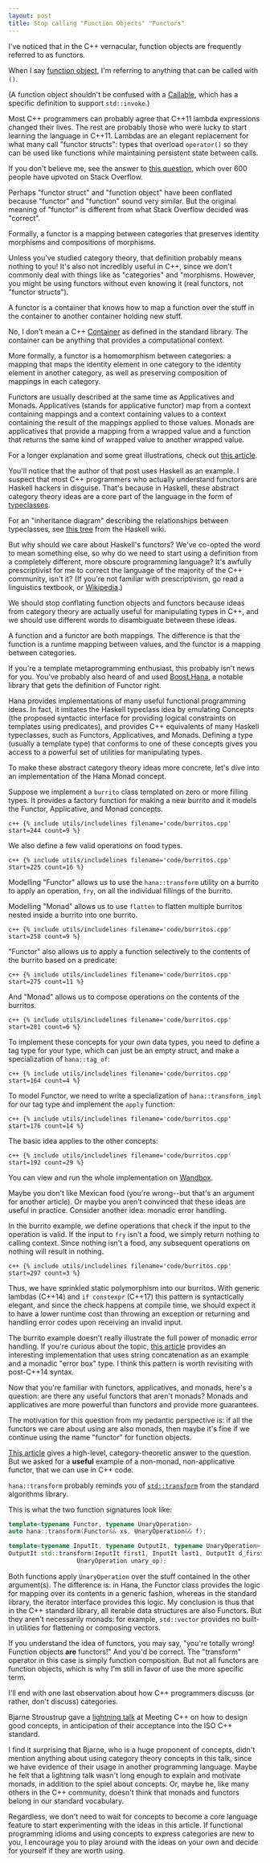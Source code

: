 ```yaml
---
layout: post
title: Stop calling "Function Objects" "Functors"
---
```


I've noticed that in the C++ vernacular, function objects are frequently referred to as functors.

When I say [function object](http://en.cppreference.com/w/cpp/utility/functional), I'm referring to anything that can be called with `()`.

(A function object shouldn't be confused with a [Callable](http://en.cppreference.com/w/cpp/concept/Callable), which has a specific definition to support `std::invoke`.)

Most C++ programmers can probably agree that C++11 lambda expressions changed their lives. The rest are probably those who were lucky to start learning the language in C++11. Lambdas are an elegant replacement for what many call "functor structs": types that overload `operator()` so they can be used like functions while maintaining persistent state between calls.

If you don't believe me, see the answer to [this question](http://stackoverflow.com/questions/356950/c-functors-and-their-uses), which over 600 people have upvoted on Stack Overflow.

Perhaps "functor struct" and "function object" have been conflated because "functor" and "function" sound very similar. But the original meaning of "functor" is different from what Stack Overflow decided was "correct".

Formally, a functor is a mapping between categories that preserves identity morphisms and compositions of morphisms.

Unless you've studied category theory, that definition probably means nothing to you!  It's also not incredibly useful in C++, since we don't commonly deal with things like as "categories" and "morphisms. However, you might be using functors without even knowing it (real functors, not "functor structs").

A functor is a container that knows how to map a function over the stuff in the container to another container holding new stuff.

No, I don't mean a C++ [Container](http://en.cppreference.com/w/cpp/concept/Container) as defined in the standard library. The container can be anything that provides a computational context.

More formally, a functor is a homomorphism between categories: a mapping that maps the identity element in one category to the identity element in another category, as well as preserving composition of mappings in each category.

Functors are usually described at the same time as Applicatives and Monads. Applicatives (stands for applicative functor) map from a context containing mappings and a context containing values to a context containing the result of the mappings applied to those values. Monads are applicatives that provide a mapping from a wrapped value and a function that returns the same kind of wrapped value to another wrapped value.

For a longer explanation and some great illustrations, check out [this article](http://adit.io/posts/2013-04-17-functors,_applicatives,_and_monads_in_pictures.html).

You'll notice that the author of that post uses Haskell as an example.  I suspect that most C++ programmers who actually understand functors are Haskell hackers in disguise. That's because in Haskell, these abstract category theory ideas are a core part of the language in the form of [typeclasses](https://wiki.haskell.org/Typeclassopedia).

For an "inheritance diagram" describing the relationships between typeclasses, see [this tree](https://wiki.haskell.org/wikiupload/d/df/Typeclassopedia-diagram.png) from the Haskell wiki.

But why should we care about Haskell's functors? We've co-opted the word to mean something else, so why do we need to start using a definition from a completely different, more obscure programming language? It's awfully prescriptivist for me to correct the language of the majority of the C++ community, isn't it?  (If you're not familiar with prescriptivism, go read a linguistics textbook, or [Wikipedia](https://en.wikipedia.org/wiki/Prescriptivism).)

We should stop conflating function objects and functors because ideas from category theory are actually useful for manipulating types in C++, and we should use different words to disambiguate between these ideas.

A function and a functor are both mappings. The difference is that the function is a runtime mapping between values, and the functor is a mapping between categories.

If you're a template metaprogramming enthusiast, this probably isn't news for you.  You've probably also heard of and used [Boost.Hana](http://boostorg.github.io/hana/group__group-Functor.html), a notable library that gets the definition of Functor right.

Hana provides implementations of many useful functional programming ideas. In fact, it imitates the Haskell typeclass idea by emulating Concepts (the proposed syntactic interface for providing logical constraints on templates using predicates), and provides C++ equivalents of many Haskell typeclasses, such as Functors, Applicatives, and Monads. Defining a type (usually a template type) that conforms to one of these concepts gives you access to a powerful set of utilities for manipulating types.

To make these abstract category theory ideas more concrete, let's dive into an implementation of the Hana Monad concept.

Suppose we implement a `burrito` class templated on zero or more filling types. It provides a factory function for making a new burrito and it models the Functor, Applicative, and Monad concepts.

```c++ {% include utils/includelines filename='code/burritos.cpp' start=244 count=9 %}```

We also define a few valid operations on food types.

```c++ {% include utils/includelines filename='code/burritos.cpp' start=225 count=16 %}```

Modelling "Functor" allows us to use the `hana::transform` utility on a burrito to apply an operation, `fry`, on all the individual fillings of the burrito.

Modelling "Monad" allows us to use `flatten` to flatten multiple burritos nested inside a burrito into one burrito.

```c++ {% include utils/includelines filename='code/burritos.cpp' start=258 count=9 %}```

"Functor" also allows us to apply a function selectively to the contents of the burrito based on a predicate:

```c++ {% include utils/includelines filename='code/burritos.cpp' start=275 count=11 %}```

And "Monad" allows us to compose operations on the contents of the burritos.

```c++ {% include utils/includelines filename='code/burritos.cpp' start=281 count=6 %}```

To implement these concepts for your own data types, you need to define a tag type for your type, which can just be an empty struct, and make a specialization of `hana::tag_of`:

```c++ {% include utils/includelines filename='code/burritos.cpp' start=164 count=4 %}```

To model Functor, we need to write a specialization of `hana::transform_impl` for our tag type and implement the `apply` function:

```c++ {% include utils/includelines filename='code/burritos.cpp' start=176 count=14 %}```

The basic idea applies to the other concepts:

```c++ {% include utils/includelines filename='code/burritos.cpp' start=192 count=29 %}```

You can view and run the whole implementation on [Wandbox](http://melpon.org/wandbox/permlink/rAhusLhzOvRcJlGo).

Maybe you don't like Mexican food (you're wrong--but that's an argument for another article). Or maybe you aren't convinced that these ideas are useful in practice.  Consider another idea: monadic error handling.

In the burrito example, we define operations that check if the input to the operation is valid.  If the input to `fry` isn't a food, we simply return nothing to calling context. Since nothing isn't a food, any subsequent operations on nothing will result in nothing.

```c++ {% include utils/includelines filename='code/burritos.cpp' start=297 count=3 %}```

Thus, we have sprinkled static polymorphism into our burritos.  With generic lambdas (C++14) and `if constexpr` (C++17) this pattern is syntactically elegant, and since the check happens at compile time, we should expect it to have a lower runtime cost than throwing an exception or returning and handling error codes upon receiving an invalid input.

The burrito example doesn't really illustrate the full power of monadic error handling.  If you're curious about the topic, [this article](http://zenol.fr/blog/an-alternative-error-handling-strategy-cpp/en.html) provides an interesting implementation that uses string concatenation as an example and a monadic "error box" type. I think this pattern is worth revisiting with post-C++14 syntax.

Now that you're familiar with functors, applicatives, and monads, here's a question: are there any useful functors that aren't monads? Monads and applicatives are more powerful than functors and provide more guarantees.

The motivation for this question from my pedantic perspective is: if all the functors we care about using are also monads, then maybe it's fine if we continue using the name "functor" for function objects.

[This article](http://www.xanthir.com/b4fM0) gives a high-level, category-theoretic answer to the question. But we asked for a **useful** example of a non-monad, non-applicative functor, that we can use in C++ code.

`hana::transform` probably reminds you of [`std::transform`](http://en.cppreference.com/w/cpp/algorithm/transform) from the standard algorithms library.

This is what the two function signatures look like:

```c++
template<typename Functor, typename UnaryOperation>
auto hana::transform(Functor&& xs, UnaryOperation&& f);

template<typename InputIt, typename OutputIt, typename UnaryOperation>
OutputIt std::transform(InputIt first1, InputIt last1, OutputIt d_first,
                   UnaryOperation unary_op);
```

Both functions apply `UnaryOperation` over the stuff contained in the other argument(s). The difference is: in Hana, the Functor class provides the logic for mapping over its contents in a generic fashion, whereas in the standard library, the iterator interface provides this logic. My conclusion is thus that in the C++ standard library, all iterable data structures are also Functors. But they aren't necessarily monads: for example, `std::vector` provides no built-in utilities for flattening or composing vectors.

If you understand the idea of functors, you may say, "you're totally wrong! Function objects **are** functors!" And you'd be correct. The "transform" operator in this case is simply function composition. But not all functors are function objects, which is why I'm still in favor of use the more specific term.

I'll end with one last observation about how C++ programmers discuss (or rather, don't discuss) categories.

Bjarne Stroustrup gave a [lightning talk](https://www.youtube.com/watch?v=e_g65LUXpBI) at Meeting C++ on how to design good concepts, in anticipation of their acceptance into the ISO C++ standard.

I find it surprising that Bjarne, who is a huge proponent of concepts, didn't mention anything about using category theory concepts in this talk, since we have evidence of their usage in another programming language. Maybe he felt that a lightning talk wasn't long enough to explain and motivate monads, in addition to the spiel about concepts. Or, maybe he, like many others in the C++ community, doesn't think that monads and functors belong in our standard vocabulary.

Regardless, we don't need to wait for concepts to become a core language feature to start experimenting with the ideas in this article. If functional programming idioms and using concepts to express categories are new to you, I encourage you to play around with the ideas on your own and decide for yourself if they are worth using.
